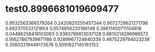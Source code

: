 # test0.8996681019609477
0.9532563366579264
0.2420820250457244
0.9072729621271796
0.692370532121804
0.0574956220186148
0.39611400711104816
0.04496258418103083
0.9393799813037128
0.6810214296986572
0.16627867939971186
0.9289967724840338
0.4675229794023238
0.35603319449173576
0.5091827145193153
